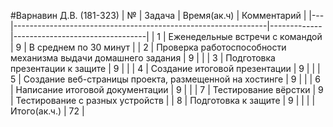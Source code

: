 #Варнавин Д.В. (181-323)
| № | Задача                                                        | Время(ак.ч) | Комментарий                     |
|---|---------------------------------------------------------------|-------------|---------------------------------|
| 1 | Еженедельные встречи с командой                               | 9           | В среднем по 30 минут           |
| 2 | Проверка работоспособности механизма выдачи домашнего задания | 9           |                                 |
| 3 | Подготовка презентации к защите                               | 9           |                                 |
| 4 | Создание итоговой презентации                                 | 9           |                                 |
| 5 | Создание веб-страницы проекта, размещенной на хостинге        | 9           |                                 |
| 6 | Написание итоговой документации                               | 9           |                                 |
| 7 | Тестирование вёрстки                                          | 9           | Тестирование с разных устройств |
| 8 | Подготовка к защите                                           | 9           |                                 |
|   | Итого(ак.ч.)                                                  | 72          |